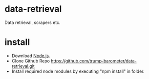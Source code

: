 # data-retrieval
Data retrieval, scrapers etc.

# install
- Download [Node.js](https://nodejs.org/en/download/).
- Clone Github Repo https://github.com/trump-barometer/data-retrieval.git
- Install required node modules by executing "npm install" in folder.
